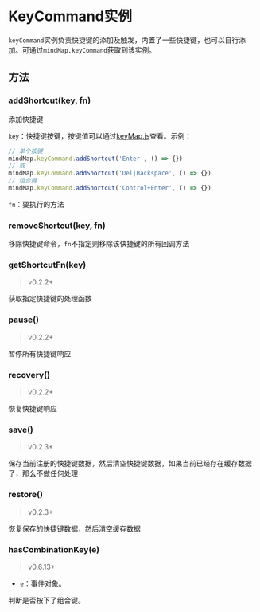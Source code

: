 # KeyCommand实例

`keyCommand`实例负责快捷键的添加及触发，内置了一些快捷键，也可以自行添加。可通过`mindMap.keyCommand`获取到该实例。

## 方法

### addShortcut(key, fn)

添加快捷键

`key`：快捷键按键，按键值可以通过[keyMap.js](https://github.com/wanglin2/mind-map/blob/main/simple-mind-map/src/core/command/keyMap.js)查看。示例：

```js
// 单个按键
mindMap.keyCommand.addShortcut('Enter', () => {})
// 或
mindMap.keyCommand.addShortcut('Del|Backspace', () => {})
// 组合键
mindMap.keyCommand.addShortcut('Control+Enter', () => {})
```

`fn`：要执行的方法

### removeShortcut(key, fn)

移除快捷键命令，`fn`不指定则移除该快捷键的所有回调方法

### getShortcutFn(key)

> v0.2.2+

获取指定快捷键的处理函数

### pause()

> v0.2.2+

暂停所有快捷键响应

### recovery()

> v0.2.2+

恢复快捷键响应

### save()

> v0.2.3+

保存当前注册的快捷键数据，然后清空快捷键数据，如果当前已经存在缓存数据了，那么不做任何处理

### restore()

> v0.2.3+

恢复保存的快捷键数据，然后清空缓存数据

### hasCombinationKey(e)

> v0.6.13+

- `e`：事件对象。

判断是否按下了组合键。
